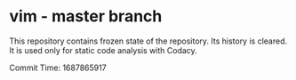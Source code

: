 # vim - master branch

This repository contains frozen state of the repository.
Its history is cleared. It is used only for static code
analysis with Codacy.

Commit Time: 1687865917
